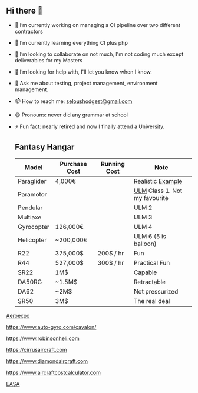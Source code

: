 ## Hi there 👋



- 🔭 I’m currently working on managing a CI pipeline over two different contractors
- 🌱 I’m currently learning everything CI plus php
- 👯 I’m looking to collaborate on not much, I'm not coding much except deliverables for my Masters
- 🤔 I’m looking for help with, I'll let you know when I know.
- 💬 Ask me about testing, project management, environment management.
- 📫 How to reach me: seloushodgest@gmail.com
- 😄 Pronouns: never did any grammar at school
- ⚡ Fun fact: nearly retired and now I finally attend a University.

  ## Fantasy Hangar
  
  | Model | Purchase Cost |  Running Cost | Note
  | --- | --- | --- | --- |
  | Paraglider | 4,000€| | Realistic [Example](https://www.airetaventure.com/en/3466-full-packs?srsltid=AfmBOop_erf4A1fqwqfj1p_safpAPDcUzkKXO0PK6bTNA41QLBZdOqDw)
  | Paramotor | | | [ULM](https://ffplum.fr/) Class 1. Not my favourite
  | Pendular | | | ULM 2
  | Multiaxe | | | ULM 3
  | Gyrocopter | 126,000€ | | ULM 4
  | Helicopter | ~200,000€ |  |   ULM 6 (5 is balloon)
  | R22 | 375,000$ | 200$ / hr | Fun
  | R44 | 527,000$ | 300$ / hr | Practical Fun
  | SR22 | 1M$ | | Capable
  | DA50RG | ~1.5M$ | | Retractable
  | DA62 | ~2M$ | | Not pressurized       
  | SR50 | 3M$ | | The real deal

[Aeroexpo](https://www.aeroexpo.online/fr/cat/aeronefs-A.html)

https://www.auto-gyro.com/cavalon/

   https://www.robinsonheli.com
  
  https://cirrusaircraft.com
  
  https://www.diamondaircraft.com
  
  https://www.aircraftcostcalculator.com

  [EASA](https://www.easa.europa.eu/en/regulations/initial-airworthiness-and-environmental-protection)

  
  

